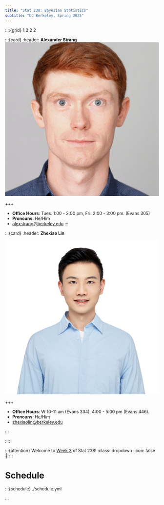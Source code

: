 ```yaml
---
title: "Stat 238: Bayesian Statistics"
subtitle: "UC Berkeley, Spring 2025"
---
```


<!--div class="staffer">
  <img class="staffer-image" src="{{ staff_photo }}" height=50 width=50 alt="{{ staff_name }}">
  <div>
    <h3 class="staffer-name">
      <a href="{{ staff_website }}" target="_blank">{{ staff_name }}</a>
      <p class="staffer-pronouns"><b>{{ staff_pronouns }}</b></p>
    </h3>
    <p><a href="mailto:{{ staff_email }}">{{ staff_email }}</a></p>
    <p><b>Office Hours:</b> {{ staff_oh }}</p>
  </div>
</div-->

::::{grid} 1 2 2 2

:::{card}
:header: **Alexander Strang**
![Alexander Strang](images/Alex_Strang_cropped_in.jpg)

+++

* **Office Hours**: Tues. 1:00 - 2:00 pm, Fri. 2:00 - 3:00 pm. (Evans 305)
* **Pronouns**: He/Him
* [alexstrang@berkeley.edu](mailto:alexstrang@berkeley.edu)
:::

:::{card}
:header: **Zhexiao Lin**

![Zhexiao Lin](images/Zhexiao_Lin.jpg)

+++

* **Office Hours**: W 10-11 am (Evans 334), 4:00 - 5:00 pm (Evans 446).
* **Pronouns**: He/Him
* [zhexiaolin@berkeley.edu](mailto:zhexiaolin@berkeley.edu)

:::

::::

:::{attention} Welcome to [Week 3](#week3) of Stat 238!
:class: dropdown
:icon: false
👋
:::

# Schedule

:::{schedule} ./schedule.yml

:::
